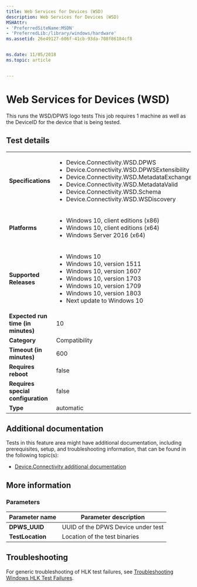 ```yaml
---
title: Web Services for Devices (WSD)
description: Web Services for Devices (WSD)
MSHAttr:
- 'PreferredSiteName:MSDN'
- 'PreferredLib:/library/windows/hardware'
ms.assetid: 26e49127-606f-41cb-93da-708f86184cf8


ms.date: 11/05/2018
ms.topic: article


---
```


# <span id="p_hlk_test.81242753-2559-474c-9dd2-3b44debd6b38"></span>Web Services for Devices (WSD)


This runs the WSD/DPWS logo tests This job requires 1 machine as well as the DeviceID for the device that is being tested.

## Test details

|||
|---|---|
| **Specifications**  | <ul><li>Device.Connectivity.WSD.DPWS</li><li>Device.Connectivity.WSD.DPWSExtensibility</li><li>Device.Connectivity.WSD.MetadataExchange</li><li>Device.Connectivity.WSD.MetadataValid</li><li>Device.Connectivity.WSD.Schema</li><li>Device.Connectivity.WSD.WSDiscovery</li></ul> |  
| **Platforms**   | <ul><li>Windows 10, client editions (x86)</li><li>Windows 10, client editions (x64)</li><li>Windows Server 2016 (x64)</li></ul> |
| **Supported Releases** | <ul><li>Windows 10</li><li>Windows 10, version 1511</li><li>Windows 10, version 1607</li><li>Windows 10, version 1703</li><li>Windows 10, version 1709</li><li>Windows 10, version 1803</li><li>Next update to Windows 10</li></ul> |
|**Expected run time (in minutes)**| 10 |
|**Category**| Compatibility |
|**Timeout (in minutes)**| 600 |
|**Requires reboot**| false |
|**Requires special configuration**| false |
|**Type**| automatic |



## <span id="Additional_documentation"></span><span id="additional_documentation"></span><span id="ADDITIONAL_DOCUMENTATION"></span>Additional documentation


Tests in this feature area might have additional documentation, including prerequisites, setup, and troubleshooting information, that can be found in the following topic(s):

-   [Device.Connectivity additional documentation](device-connectivity-additional-documentation.md)

## <span id="More_information"></span><span id="more_information"></span><span id="MORE_INFORMATION"></span>More information


### <span id="Parameters"></span><span id="parameters"></span><span id="PARAMETERS"></span>Parameters

| Parameter name   | Parameter description              |
|------------------|------------------------------------|
| **DPWS\_UUID**   | UUID of the DPWS Device under test |
| **TestLocation** | Location of the test binaries      |



## <span id="Troubleshooting"></span><span id="troubleshooting"></span><span id="TROUBLESHOOTING"></span>Troubleshooting


For generic troubleshooting of HLK test failures, see [Troubleshooting Windows HLK Test Failures](../user/troubleshooting-windows-hlk-test-failures.md).










